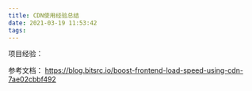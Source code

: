 ```yaml
---
title: CDN使用经验总结
date: 2021-03-19 11:53:42
tags:
---
```

项目经验：




参考文档：
https://blog.bitsrc.io/boost-frontend-load-speed-using-cdn-7ae02cbbf492